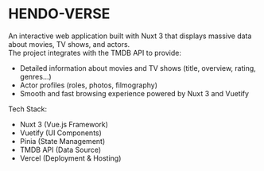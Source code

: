 # HENDO-VERSE 

An interactive web application built with Nuxt 3 that displays massive data about movies, TV shows, and actors.  
The project integrates with the TMDB API to provide:
- Detailed information about movies and TV shows (title, overview, rating, genres…)
- Actor profiles (roles, photos, filmography)
- Smooth and fast browsing experience powered by Nuxt 3 and Vuetify

 Tech Stack:
- Nuxt 3 (Vue.js Framework)
- Vuetify (UI Components)
- Pinia (State Management)
- TMDB API (Data Source)
- Vercel (Deployment & Hosting)

